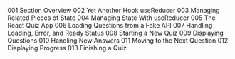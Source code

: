 001 Section Overview
002 Yet Another Hook useReducer
003 Managing Related Pieces of State
004 Managing State With useReducer
005 The React Quiz App
006 Loading Questions from a Fake API
007 Handling Loading, Error, and Ready Status
008 Starting a New Quiz
009 Displaying Questions
010 Handling New Answers
011 Moving to the Next Question
012 Displaying Progress
013 Finishing a Quiz